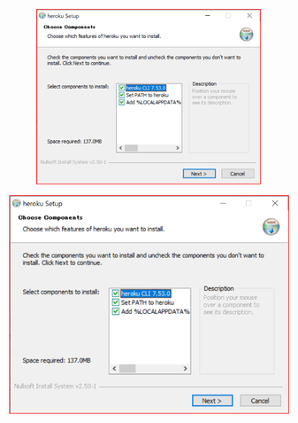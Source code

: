 <div align="center">
    <img src="images/heroku_cli_01.png" alt="alt" width="80%">
</div>

<br>
<style>
img {
    border: 1px red solid;
}
</style>
<img src="images/heroku_cli_01.png" alt="alt" border="1px">

